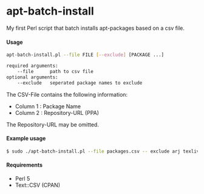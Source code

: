 apt-batch-install
============

My first Perl script that batch installs apt-packages based on a csv file.

#### Usage

```bash
apt-batch-install.pl --file FILE [--exclude] [PACKAGE ...]

required arguments:
	--file		path to csv file
optional arguments:
	--exclude	seperated package names to exclude
```

The CSV-File contains the following information:
+ Column 1 : Package Name
+ Column 2 : Repository-URL (PPA)

The Repository-URL may be omitted.

#### Example usage
```bash
$ sudo ./apt-batch-install.pl --file packages.csv -- exclude arj texlive-full
```

#### Requirements

+ Perl 5
+ Text::CSV (CPAN)
